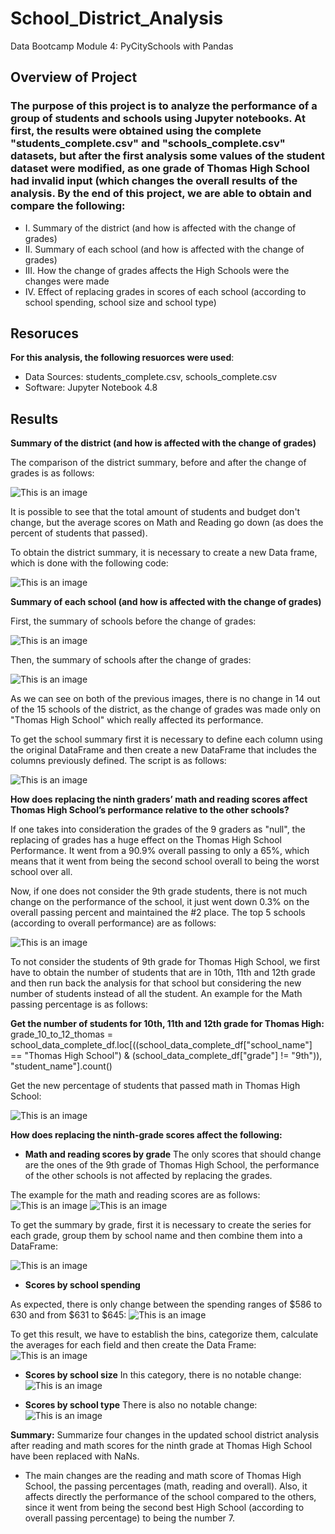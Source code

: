 # School_District_Analysis
Data Bootcamp Module 4: PyCitySchools with Pandas
## Overview of Project

### The purpose of this project is to analyze the performance of a group of students and schools using Jupyter notebooks. At first, the results were obtained using the complete "students_complete.csv" and "schools_complete.csv" datasets, but after the first analysis some values of the student dataset were modified, as one grade of Thomas High School had invalid input (which changes the overall results of the analysis. By the end of this project, we are able to obtain and compare the following: 

* I. Summary of the district (and how is affected with the change of grades)
* II. Summary of each school (and how is affected with the change of grades)
* III. How the change of grades affects the High Schools were the changes were made
* IV. Effect of replacing grades in scores of each school (according to school spending, school size and school type)


## Resoruces
**For this analysis, the following resuorces were used**:
- Data Sources: students_complete.csv, schools_complete.csv
- Software: Jupyter Notebook 4.8

## Results

**Summary of the district (and how is affected with the change of grades)**

The comparison of the district summary, before and after the change of grades is as follows:

![This is an image](https://github.com/HansFeddersen/School_District_Analysis/blob/main/Resources/More/District%20summary.png)

It is possible to see that the total amount of students and budget don't change, but the average scores on Math and Reading go down (as does the percent of students that passed).

To obtain the district summary, it is necessary to create a new Data frame, which is done with the following code:

![This is an image](https://github.com/HansFeddersen/School_District_Analysis/blob/main/Resources/More/District_summary_DF.png)

**Summary of each school (and how is affected with the change of grades)**

First, the summary of schools before the change of grades:

![This is an image](https://github.com/HansFeddersen/School_District_Analysis/blob/main/Resources/More/School_summary_before.png)

Then, the summary of schools after the change of grades:

![This is an image](https://github.com/HansFeddersen/School_District_Analysis/blob/main/Resources/More/School_summary_after.png)

As we can see on both of the previous images, there is no change in 14 out of the 15 schools of the district, as the change of grades was made only on "Thomas High School" which really affected its performance.

To get the school summary first it is necessary to define each column using the original DataFrame and then create a new DataFrame that includes the columns previously defined. The script is as follows:

![This is an image](https://github.com/HansFeddersen/School_District_Analysis/blob/main/Resources/More/School_summary_DF.png)

**How does replacing the ninth graders’ math and reading scores affect Thomas High School’s performance relative to the other schools?**

If one takes into consideration the grades of the 9 graders as "null", the replacing of grades has a huge effect on the Thomas High School Performance. It went from a 90.9% overall passing to only a 65%, which means that it went from being the second school overall to being the worst school over all.

Now, if one does not consider the 9th grade students, there is not much change on the performance of the school, it just went down 0.3% on the overall passing percent and maintained the #2 place. The top 5 schools (according to overall performance) are as follows:

![This is an image](https://github.com/HansFeddersen/School_District_Analysis/blob/main/Resources/More/Top_5_not_9th_thomas.png)

To not consider the students of 9th grade for Thomas High School, we first have to obtain the number of students that are in 10th, 11th and 12th grade and then run back the analysis for that school but considering the new number of students instead of all the student. An example for the Math passing percentage is as follows:

**Get the number of students for 10th, 11th and 12th grade for Thomas High:** grade_10_to_12_thomas = school_data_complete_df.loc[((school_data_complete_df["school_name"] == "Thomas High School") & (school_data_complete_df["grade"] != "9th")), "student_name"].count()

Get the new percentage of students that passed math in Thomas High School:

![This is an image](https://github.com/HansFeddersen/School_District_Analysis/blob/main/Resources/More/math_replace_9th.png)

**How does replacing the ninth-grade scores affect the following:**

- **Math and reading scores by grade**
The only scores that should change are the ones of the 9th grade of Thomas High School, the performance of the other schools is not affected by replacing the grades.

The example for the math and reading scores are as follows:
![This is an image](https://github.com/HansFeddersen/School_District_Analysis/blob/main/Resources/More/Math_by_grade.png)
![This is an image](https://github.com/HansFeddersen/School_District_Analysis/blob/main/Resources/More/Reading_by_grade.png)

To get the summary by grade, first it is necessary to create the series for each grade, group them by school name and then combine them into a DataFrame:

![This is an image](https://github.com/HansFeddersen/School_District_Analysis/blob/main/Resources/More/Math_by_grade_DF.png)


- **Scores by school spending**

As expected, there is only change between the spending ranges of $586 to 630 and from $631 to $645:
![This is an image](https://github.com/HansFeddersen/School_District_Analysis/blob/main/Resources/More/Scores_by_school_spending.png)

To get this result, we have to establish the bins, categorize them, calculate the averages for each field and then create the Data Frame:
![This is an image](https://github.com/HansFeddersen/School_District_Analysis/blob/main/Resources/More/Scores_by_school_spending_DF.png)

- **Scores by school size**
In this category, there is no notable change:
![This is an image](https://github.com/HansFeddersen/School_District_Analysis/blob/main/Resources/More/Scores_by_school_size.png)


- **Scores by school type**
There is also no notable change:
![This is an image](https://github.com/HansFeddersen/School_District_Analysis/blob/main/Resources/More/Scores_by_school_type.png)

**Summary:** Summarize four changes in the updated school district analysis after reading and math scores for the ninth grade at Thomas High School have been replaced with NaNs.

- The main changes are the reading and math score of Thomas High School, the passing percentages (math, reading and overall). Also, it affects directly the performance of the school compared to the others, since it went from being the second best High School (according to overall passing percentage) to being the number 7.
